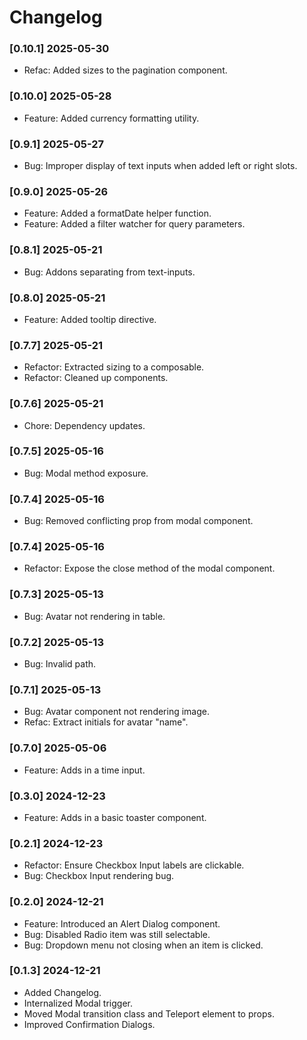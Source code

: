 # Changelog

### [0.10.1] 2025-05-30

- Refac: Added sizes to the pagination component.

### [0.10.0] 2025-05-28

- Feature: Added currency formatting utility.

### [0.9.1] 2025-05-27

- Bug: Improper display of text inputs when added left or right slots.

### [0.9.0] 2025-05-26

- Feature: Added a formatDate helper function.
- Feature: Added a filter watcher for query parameters.

### [0.8.1] 2025-05-21

- Bug: Addons separating from text-inputs.

### [0.8.0] 2025-05-21

- Feature: Added tooltip directive.

### [0.7.7] 2025-05-21

- Refactor: Extracted sizing to a composable.
- Refactor: Cleaned up components.

### [0.7.6] 2025-05-21

- Chore: Dependency updates.

### [0.7.5] 2025-05-16

- Bug: Modal method exposure.

### [0.7.4] 2025-05-16

- Bug: Removed conflicting prop from modal component.

### [0.7.4] 2025-05-16

- Refactor: Expose the close method of the modal component.

### [0.7.3] 2025-05-13

- Bug: Avatar not rendering in table.

### [0.7.2] 2025-05-13

- Bug: Invalid path.

### [0.7.1] 2025-05-13

- Bug: Avatar component not rendering image.
- Refac: Extract initials for avatar "name".

### [0.7.0] 2025-05-06

- Feature: Adds in a time input.

### [0.3.0] 2024-12-23

- Feature: Adds in a basic toaster component.

### [0.2.1] 2024-12-23

- Refactor: Ensure Checkbox Input labels are clickable.
- Bug: Checkbox Input rendering bug.

### [0.2.0] 2024-12-21

- Feature: Introduced an Alert Dialog component.
- Bug: Disabled Radio item was still selectable.
- Bug: Dropdown menu not closing when an item is clicked.

### [0.1.3] 2024-12-21

- Added Changelog.
- Internalized Modal trigger.
- Moved Modal transition class and Teleport element to props.
- Improved Confirmation Dialogs.